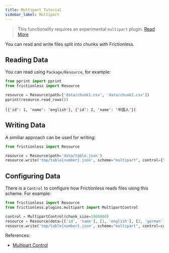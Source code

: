```yaml
---
title: Multipart Tutorial
sidebar_label: Multipart
---
```


> This functionality requires an experimental `multipart` plugin. [Read More](../../references/plugins-reference.md)

You can read and write files split into chunks with Frictionless.

## Reading Data

You can read using `Package/Resource`, for example:

```python goodread title="Python"
from pprint import pprint
from frictionless import Resource

resource = Resource(path=['data/chunk1.csv', 'data/chunk2.csv'])
pprint(resource.read_rows())
```
```
[{'id': 1, 'name': 'english'}, {'id': 2, 'name': '中国人'}]
```

## Writing Data

A similiar approach can be used for writing:

```python title="Python"
from frictionless import Resource

resource = Resource(path='data/table.json')
resource.write('tmp/table{number}.json', scheme="multipart", control={"chunkSize": 1000000})
```

## Configuring Data

There is a `Control` to configure how Frictionless reads files using this scheme. For example:

```python title="Python"
from frictionless import Resource
from frictionless.plugins.multipart import MultipartControl

control = MultipartControl(chunk_size=1000000)
resource = Resource(data=[['id', 'name'], [1, 'english'], [2, 'german']])
resource.write('tmp/table{number}.json', scheme="multipart", control=control)
```

References:
- [Multipart Control](../../references/schemes-reference.md#multipart)

